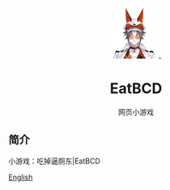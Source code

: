 <p align="center">
  <a href="https://xingye.me/game/eatkano"><img src="https://github.com/arcxingye/EatKano/blob/main/static/image/ClickBefore.png?raw=true" width="100" height="100" alt="EatKano"></a>
</p>
<div align="center">

# EatBCD

网页小游戏

</div>


## 简介

小游戏：吃掉逼厕东|EatBCD

[English](README_EN.md)
